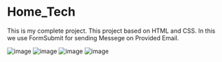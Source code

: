 # Home_Tech
This is my complete project.
This project based on HTML and CSS.
In this we use FormSubmit for sending Messege on Provided Email.




![image](https://github.com/user-attachments/assets/dbf430a8-d603-49dc-a973-d0289d66ae47)
![image](https://github.com/user-attachments/assets/af433515-15cd-4783-b103-1223760031cf)
![image](https://github.com/user-attachments/assets/3aa87789-f9ff-48ff-a311-9b3e1d95a197)
![image](https://github.com/user-attachments/assets/ce81a317-8122-4359-93ed-4710aac34c79)
